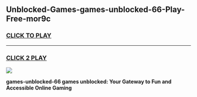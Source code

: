 
## Unblocked-Games-games-unblocked-66-Play-Free-mor9c
<h3>
<a href="https://premium76.site?title=games-unblocked-66&ref=23A">CLICK TO PLAY</a></h3>
<hr>

<h3>
<a href="https://premium76.site?title=games-unblocked-66&ref=23A">CLICK 2 PLAY</a>
  
</h3>

<a href="https://premium76.site?title=games-unblocked-66&ref=23A"><img src="https://clearcache.store/games.png"></a>


**games-unblocked-66 games unblocked: Your Gateway to Fun and Accessible Online Gaming**

